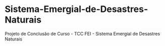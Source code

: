 # Sistema-Emergial-de-Desastres-Naturais
Projeto de Conclusão de Curso - TCC FEI - Sistema Emergial de Desastres Naturais
